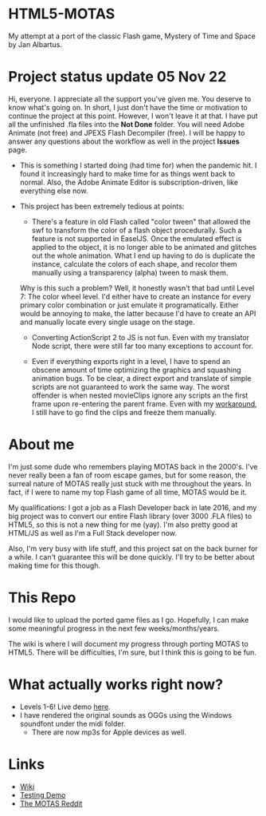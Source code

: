 # HTML5-MOTAS
My attempt at a port of the classic Flash game, Mystery of Time and Space by Jan Albartus.

# Project status update 05 Nov 22
Hi, everyone. I appreciate all the support you've given me. You deserve to know what's going on. In short, I just don't have the time or motivation to continue the project at this point. However, I won't leave it at that. I have put all the unfinished .fla files into the **Not Done** folder. You will need Adobe Animate (not free) and JPEXS Flash Decompiler (free). I will be happy to answer any questions about the workflow as well in the project **Issues** page.

- This is something I started doing (had time for) when the pandemic hit. I found it increasingly hard to make time for as things went back to normal. Also, the Adobe Animate Editor is subscription-driven, like everything else now.

- This project has been extremely tedious at points:
  - There's a feature in old Flash called "color tween" that allowed the swf to transform the color of a flash object procedurally. Such a feature is not supported in EaselJS. Once the emulated effect is applied to the object, it is no longer able to be animated and glitches out the whole animation. What I end up having to do is duplicate the instance, calculate the colors of each shape, and recolor them manually using a transparency (alpha) tween to mask them.

  Why is this such a problem? Well, it honestly wasn't that bad until Level 7: The color wheel level. I'd either have to create an instance for every primary color combination or just emulate it programatically. Either would be annoying to make, the latter because I'd have to create an API and manually locate every single usage on the stage.

  - Converting ActionScript 2 to JS is not fun. Even with my translator Node script, there were still far too many exceptions to account for.

  - Even if everything exports right in a level, I have to spend an obscene amount of time optimizing the graphics and squashing animation bugs. To be clear, a direct export and translate of simple scripts are not guaranteed to work the same way. The worst offender is when nested movieClips ignore any scripts an the first frame upon re-entering the parent frame. Even with my [workaround](https://community.adobe.com/t5/animate-discussions/html5-canvas-movieclips-on-main-timeline-playing-automatically/m-p/11521942#M336375), I still have to go find the clips and freeze them manually.

# About me
I'm just some dude who remembers playing MOTAS back in the 2000's. I've never really been a fan of room escape games, but for some reason, the surreal nature of MOTAS really just stuck with me throughout the years. In fact, if I were to name my top Flash game of all time, MOTAS would be it.

My qualifications: I got a job as a Flash Developer back in late 2016, and my big project was to convert our entire Flash library (over 3000 .FLA files) to HTML5, so this is not a new thing for me (yay). I'm also pretty good at HTML/JS as well as I'm a Full Stack developer now.

Also, I'm very busy with life stuff, and this project sat on the back burner for a while. I can't guarantee this will be done quickly. I'll try to be better about making time for this though.

# This Repo
I would like to upload the ported game files as I go. Hopefully, I can make some meaningful progress in the next few weeks/months/years.

The wiki is where I will document my progress through porting MOTAS to HTML5. There will be difficulties, I'm sure, but I think this is going to be fun.

# What actually works right now?
- Levels 1-6! Live demo [here][1].
- I have rendered the original sounds as OGGs using the Windows soundfont under the midi folder.
	- There are now mp3s for Apple devices as well.

# Links
- [Wiki][2]
- [Testing Demo][1]
- [The MOTAS Reddit][3]

[1]: https://calculuswhiz.github.io/HTML5-MOTAS/Exported/MOTASMain.html
[2]: https://github.com/calculuswhiz/HTML5-MOTAS/wiki
[3]: https://www.reddit.com/r/MOTAS/
